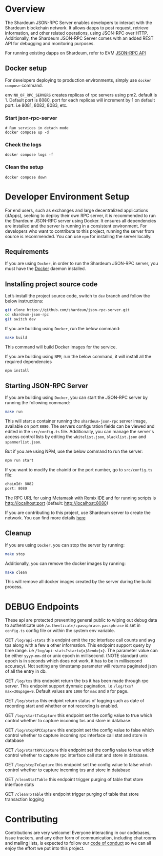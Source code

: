 # Overview

The Shardeum JSON-RPC Server enables developers to interact with the Shardeum blockchain network. It allows dapps to post request, retrieve information, and other related operations, using JSON-RPC over HTTP. Additionally, the Shardeum JSON-RPC Server comes with an added REST API for debugging and monitoring purposes.

For running existing dapps on Shardeum, refer to EVM [JSON-RPC API](https://ethereum.org/en/developers/docs/apis/json-rpc/)

## Docker setup

For developers deploying to production environments, simply use `docker compose` command.

env `NO_OF_RPC_SERVERS` creates replicas of rpc servers using pm2. default is 1. Default port is 8080, port for each replicas will increment by 1 on default port. i.e 8081, 8082, 8083, etc.

### Start json-rpc-server

```shell
# Run services in detach mode
docker compose up -d
```

### Check the logs

```shell
docker compose logs -f
```

### Clean the setup

```shell
docker compose down
```

# Developer Environment Setup

For end users, such as exchanges and large decentralized applications (dApps), seeking to deploy their own RPC server, it is recommended to run the Shardeum JSON-RPC server using Docker. It ensures all dependencies are installed and the server is running in a consistent environment. For developers who want to contribute to this project, running the server from source is recommended. You can use `npm` for installing the server locally.

## Requirements

If you are using `Docker`, in order to run the Shardeum JSON-RPC server, you must have the [Docker](https://docs.docker.com/get-docker/) daemon installed.

## Installing project source code

Let’s install the project source code, switch to `dev` branch and follow the below instructions:

```bash
git clone https://github.com/shardeum/json-rpc-server.git
cd shardeum-json-rpc
git switch dev
```

If you are building using `Docker`, run the below command:

```bash
make build
```

This command will build Docker images for the service.

If you are building using `NPM`, run the below command, it will install all the required dependencies

```bash
npm install
```

## Starting JSON-RPC Server

If you are building using `Docker`, you can start the JSON-RPC server by running the following command:

```bash
make run
```

This will start a container running the `shardeum-json-rpc` server image, available on port `8080`. The servers configuration fields can be viewed and edited in the `src/config.ts` file. Additionally, you can manage the server's access control lists by editing the `whitelist.json`, `blacklist.json` and `spammerlist.json`.

But if you are using NPM, use the below command to run the server:

```bash
npm run start
```

If you want to modify the chainId or the port number, go to `src/config.ts` file:

```bash
chainId: 8082
port: 8080
```

The RPC URL for using Metamask with Remix IDE and for running scripts is <http://localhost:port> (default: <http://localhost:8080>)

If you are contributing to this project, use Shardeum server to create the network. You can find more details [here](https://github.com/shardeum/shardeum)

## Cleanup

If you are using `Docker`, you can stop the server by running:

```bash
make stop
```

Additionally, you can remove the docker images by running:

```bash
make clean
```

This will remove all docker images created by the server during the build process.

# DEBUG Endpoints

These api are protected preventing general public to wiping out debug data to authenticate use `/authenticate/:passphrase`. `passphrase` is set in `config.ts` config file or within the system env variable.

GET `/log/api-stats` this endpint emit the rpc interface call counts and avg tps along with a few a other information. This endpoint support query by time range. i.e `/log/api-stats?start={x}&end={x}`. The parameter value can be either `yyyy-mm-dd` or unix epoch in millisecond. (NOTE standard unix epoch is in seconds which does not work, it has to be in millisecond accuracy). Not setting any timestamp parameter will returns paginated json of all the entry in db.

GET `/log/txs` this endpoint return the txs it has been made through rpc server. This endpoint support dynmaic pagination. i.e `/log/txs?max=30&page=9`.
Default values are `1000` for `max` and `0` for page.

GET `/log/status` this endpint return status of logging such as date of recording start and whether or not recording is enabled.

GET `/log/startTxCapture` this endpoint set the config value to true which control whether to capture incoming txs and store in database.

GET `/log/stopRPCCapture` this endpoint set the config value to false which control whether to capture incoming rpc interface call stat and store in database

GET `/log/startRPCCapture` this endpoint set the config value to true which control whether to capture rpc interface call stat and store in database.

GET `/log/stopTxCapture` this endpoint set the config value to false which control whether to capture incoming txs and store in database

GET `/cleanStatTable` this endpoint trigger purging of table that store interface stats

GET `/cleanTxTable` this endpoint trigger purging of table that store transaction logging

# Contributing

Contributions are very welcome! Everyone interacting in our codebases, issue trackers, and any other form of communication, including chat rooms and mailing lists, is expected to follow our [code of conduct](CODE_OF_CONDUCT.md) so we can all enjoy the effort we put into this project.
